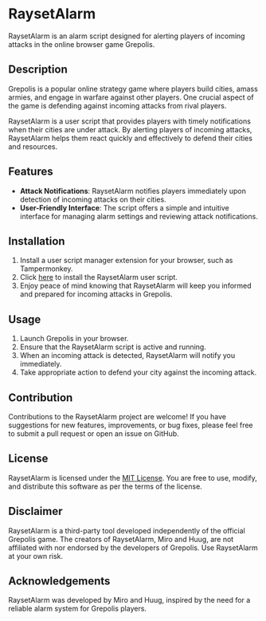 # RaysetAlarm

RaysetAlarm is an alarm script designed for alerting players of incoming attacks in the online browser game Grepolis.

## Description

Grepolis is a popular online strategy game where players build cities, amass armies, and engage in warfare against other players. One crucial aspect of the game is defending against incoming attacks from rival players.

RaysetAlarm is a user script that provides players with timely notifications when their cities are under attack. By alerting players of incoming attacks, RaysetAlarm helps them react quickly and effectively to defend their cities and resources.

## Features

- **Attack Notifications**: RaysetAlarm notifies players immediately upon detection of incoming attacks on their cities.
- **User-Friendly Interface**: The script offers a simple and intuitive interface for managing alarm settings and reviewing attack notifications.

## Installation

1. Install a user script manager extension for your browser, such as Tampermonkey.
2. Click [here](#) to install the RaysetAlarm user script.
3. Enjoy peace of mind knowing that RaysetAlarm will keep you informed and prepared for incoming attacks in Grepolis.

## Usage

1. Launch Grepolis in your browser.
2. Ensure that the RaysetAlarm script is active and running.
3. When an incoming attack is detected, RaysetAlarm will notify you immediately.
4. Take appropriate action to defend your city against the incoming attack.

## Contribution

Contributions to the RaysetAlarm project are welcome! If you have suggestions for new features, improvements, or bug fixes, please feel free to submit a pull request or open an issue on GitHub.

## License

RaysetAlarm is licensed under the [MIT License](LICENSE). You are free to use, modify, and distribute this software as per the terms of the license.

## Disclaimer

RaysetAlarm is a third-party tool developed independently of the official Grepolis game. The creators of RaysetAlarm, Miro and Huug, are not affiliated with nor endorsed by the developers of Grepolis. Use RaysetAlarm at your own risk.

## Acknowledgements

RaysetAlarm was developed by Miro and Huug, inspired by the need for a reliable alarm system for Grepolis players.
